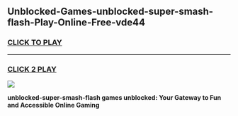 
## Unblocked-Games-unblocked-super-smash-flash-Play-Online-Free-vde44
<h3>
<a href="https://premium76.site?title=unblocked-super-smash-flash&ref=26A">CLICK TO PLAY</a></h3>
<hr>

<h3>
<a href="https://premium76.site?title=unblocked-super-smash-flash&ref=26A">CLICK 2 PLAY</a>
  
</h3>

<a href="https://premium76.site?title=unblocked-super-smash-flash&ref=26A"><img src="https://clearcache.store/games.png"></a>


**unblocked-super-smash-flash games unblocked: Your Gateway to Fun and Accessible Online Gaming**

